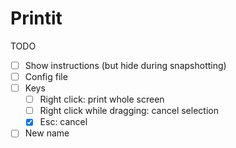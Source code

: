 # Printit

TODO

- [ ] Show instructions (but hide during snapshotting)
- [ ] Config file
- [ ] Keys
  - [ ] Right click: print whole screen
  - [ ] Right click while dragging: cancel selection
  - [x] Esc: cancel
- [ ] New name